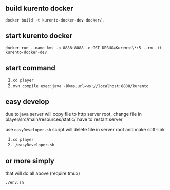 ## build kurento docker

`docker build -t kurento-docker-dev docker/.`

## start kurento docker

`docker run --name kms -p 8888:8888 -e GST_DEBUG=Kurento\*:5 --rm -it kurento-docker-dev`

## start command

1. `cd player`
2. `mvn compile exec:java -Dkms.url=ws://localhost:8888/kurento`

## easy develop

due to java server will copy file to http server root, change file in player/src/main/resources/static/ have to restart server 

use `easyDeveloper.sh` script will delete file in server root and make soft-link

1. `cd player`
2. `./easyDeveloper.sh`

## or more simply

that will do all above (require tmux)

`./env.sh`
